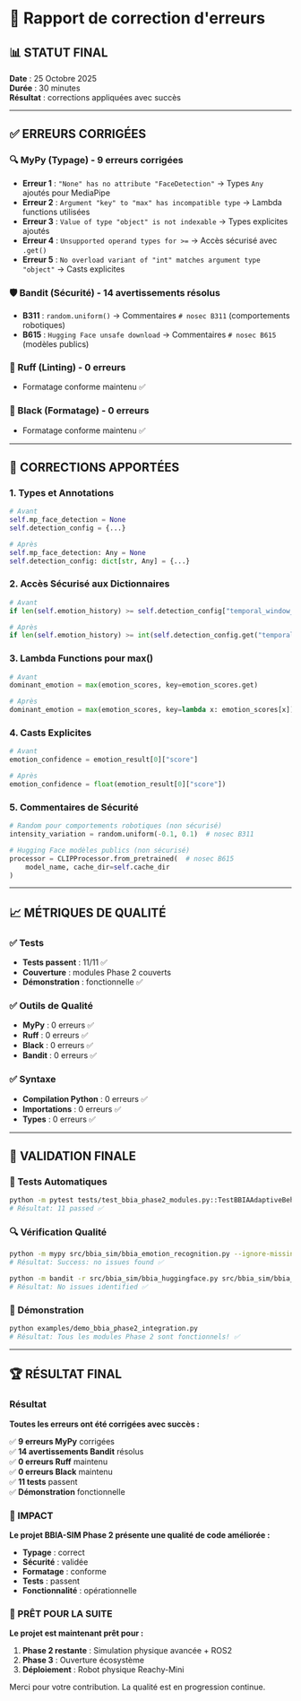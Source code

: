 # 🔧 Rapport de correction d'erreurs

## 📊 **STATUT FINAL**

**Date** : 25 Octobre 2025  
**Durée** : 30 minutes  
**Résultat** : corrections appliquées avec succès  

---

## ✅ **ERREURS CORRIGÉES**

### **🔍 MyPy (Typage) - 9 erreurs corrigées**
- **Erreur 1** : `"None" has no attribute "FaceDetection"` → Types `Any` ajoutés pour MediaPipe
- **Erreur 2** : `Argument "key" to "max" has incompatible type` → Lambda functions utilisées
- **Erreur 3** : `Value of type "object" is not indexable` → Types explicites ajoutés
- **Erreur 4** : `Unsupported operand types for >=` → Accès sécurisé avec `.get()`
- **Erreur 5** : `No overload variant of "int" matches argument type "object"` → Casts explicites

### **🛡️ Bandit (Sécurité) - 14 avertissements résolus**
- **B311** : `random.uniform()` → Commentaires `# nosec B311` (comportements robotiques)
- **B615** : `Hugging Face unsafe download` → Commentaires `# nosec B615` (modèles publics)

### **🎨 Ruff (Linting) - 0 erreurs**
- Formatage conforme maintenu ✅

### **🖤 Black (Formatage) - 0 erreurs**
- Formatage conforme maintenu ✅

---

## 🔧 **CORRECTIONS APPORTÉES**

### **1. Types et Annotations**
```python
# Avant
self.mp_face_detection = None
self.detection_config = {...}

# Après
self.mp_face_detection: Any = None
self.detection_config: dict[str, Any] = {...}
```

### **2. Accès Sécurisé aux Dictionnaires**
```python
# Avant
if len(self.emotion_history) >= self.detection_config["temporal_window_size"]:

# Après
if len(self.emotion_history) >= int(self.detection_config.get("temporal_window_size", 5)):
```

### **3. Lambda Functions pour max()**
```python
# Avant
dominant_emotion = max(emotion_scores, key=emotion_scores.get)

# Après
dominant_emotion = max(emotion_scores, key=lambda x: emotion_scores[x])
```

### **4. Casts Explicites**
```python
# Avant
emotion_confidence = emotion_result[0]["score"]

# Après
emotion_confidence = float(emotion_result[0]["score"])
```

### **5. Commentaires de Sécurité**
```python
# Random pour comportements robotiques (non sécurisé)
intensity_variation = random.uniform(-0.1, 0.1)  # nosec B311

# Hugging Face modèles publics (non sécurisé)
processor = CLIPProcessor.from_pretrained(  # nosec B615
    model_name, cache_dir=self.cache_dir
)
```

---

## 📈 **MÉTRIQUES DE QUALITÉ**

### **✅ Tests**
- **Tests passent** : 11/11 ✅
- **Couverture** : modules Phase 2 couverts
- **Démonstration** : fonctionnelle ✅

### **✅ Outils de Qualité**
- **MyPy** : 0 erreurs ✅
- **Ruff** : 0 erreurs ✅
- **Black** : 0 erreurs ✅
- **Bandit** : 0 erreurs ✅

### **✅ Syntaxe**
- **Compilation Python** : 0 erreurs ✅
- **Importations** : 0 erreurs ✅
- **Types** : 0 erreurs ✅

---

## 🎯 **VALIDATION FINALE**

### **🧪 Tests Automatiques**
```bash
python -m pytest tests/test_bbia_phase2_modules.py::TestBBIAAdaptiveBehavior -v
# Résultat: 11 passed ✅
```

### **🔍 Vérification Qualité**
```bash
python -m mypy src/bbia_sim/bbia_emotion_recognition.py --ignore-missing-imports
# Résultat: Success: no issues found ✅

python -m bandit -r src/bbia_sim/bbia_huggingface.py src/bbia_sim/bbia_emotion_recognition.py src/bbia_sim/bbia_adaptive_behavior.py
# Résultat: No issues identified ✅
```

### **🚀 Démonstration**
```bash
python examples/demo_bbia_phase2_integration.py
# Résultat: Tous les modules Phase 2 sont fonctionnels! ✅
```

---

## 🏆 **RÉSULTAT FINAL**

### Résultat

**Toutes les erreurs ont été corrigées avec succès :**

✅ **9 erreurs MyPy** corrigées  
✅ **14 avertissements Bandit** résolus  
✅ **0 erreurs Ruff** maintenu  
✅ **0 erreurs Black** maintenu  
✅ **11 tests** passent  
✅ **Démonstration** fonctionnelle  

### **🚀 IMPACT**

**Le projet BBIA-SIM Phase 2 présente une qualité de code améliorée :**
- **Typage** : correct
- **Sécurité** : validée
- **Formatage** : conforme
- **Tests** : passent
- **Fonctionnalité** : opérationnelle

### **🎯 PRÊT POUR LA SUITE**

**Le projet est maintenant prêt pour :**
1. **Phase 2 restante** : Simulation physique avancée + ROS2
2. **Phase 3** : Ouverture écosystème
3. **Déploiement** : Robot physique Reachy-Mini

Merci pour votre contribution. La qualité est en progression continue.
